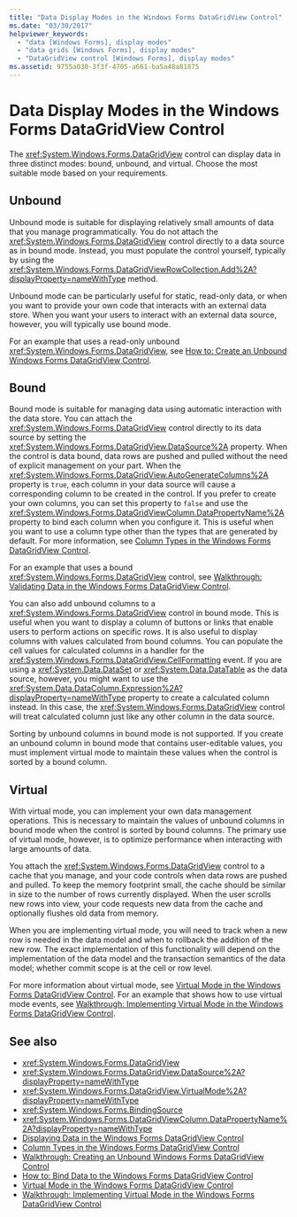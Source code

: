 ```yaml
---
title: "Data Display Modes in the Windows Forms DataGridView Control"
ms.date: "03/30/2017"
helpviewer_keywords: 
  - "data [Windows Forms], display modes"
  - "data grids [Windows Forms], display modes"
  - "DataGridView control [Windows Forms], display modes"
ms.assetid: 9755a030-3f3f-4705-a661-ba5a48a81875
---
```

# Data Display Modes in the Windows Forms DataGridView Control
The <xref:System.Windows.Forms.DataGridView> control can display data in three distinct modes: bound, unbound, and virtual. Choose the most suitable mode based on your requirements.  
  
## Unbound  
 Unbound mode is suitable for displaying relatively small amounts of data that you manage programmatically. You do not attach the <xref:System.Windows.Forms.DataGridView> control directly to a data source as in bound mode. Instead, you must populate the control yourself, typically by using the <xref:System.Windows.Forms.DataGridViewRowCollection.Add%2A?displayProperty=nameWithType> method.  
  
 Unbound mode can be particularly useful for static, read-only data, or when you want to provide your own code that interacts with an external data store. When you want your users to interact with an external data source, however, you will typically use bound mode.  
  
 For an example that uses a read-only unbound <xref:System.Windows.Forms.DataGridView>, see [How to: Create an Unbound Windows Forms DataGridView Control](how-to-create-an-unbound-windows-forms-datagridview-control.md).  
  
## Bound  
 Bound mode is suitable for managing data using automatic interaction with the data store. You can attach the <xref:System.Windows.Forms.DataGridView> control directly to its data source by setting the <xref:System.Windows.Forms.DataGridView.DataSource%2A> property. When the control is data bound, data rows are pushed and pulled without the need of explicit management on your part. When the <xref:System.Windows.Forms.DataGridView.AutoGenerateColumns%2A> property is `true`, each column in your data source will cause a corresponding column to be created in the control. If you prefer to create your own columns, you can set this property to `false` and use the <xref:System.Windows.Forms.DataGridViewColumn.DataPropertyName%2A> property to bind each column when you configure it. This is useful when you want to use a column type other than the types that are generated by default. For more information, see [Column Types in the Windows Forms DataGridView Control](column-types-in-the-windows-forms-datagridview-control.md).  
  
 For an example that uses a bound <xref:System.Windows.Forms.DataGridView> control, see [Walkthrough: Validating Data in the Windows Forms DataGridView Control](walkthrough-validating-data-in-the-windows-forms-datagridview-control.md).  
  
 You can also add unbound columns to a <xref:System.Windows.Forms.DataGridView> control in bound mode. This is useful when you want to display a column of buttons or links that enable users to perform actions on specific rows. It is also useful to display columns with values calculated from bound columns. You can populate the cell values for calculated columns in a handler for the <xref:System.Windows.Forms.DataGridView.CellFormatting> event. If you are using a <xref:System.Data.DataSet> or <xref:System.Data.DataTable> as the data source, however, you might want to use the <xref:System.Data.DataColumn.Expression%2A?displayProperty=nameWithType> property to create a calculated column instead. In this case, the <xref:System.Windows.Forms.DataGridView> control will treat calculated column just like any other column in the data source.  
  
 Sorting by unbound columns in bound mode is not supported. If you create an unbound column in bound mode that contains user-editable values, you must implement virtual mode to maintain these values when the control is sorted by a bound column.  
  
## Virtual  
 With virtual mode, you can implement your own data management operations. This is necessary to maintain the values of unbound columns in bound mode when the control is sorted by bound columns. The primary use of virtual mode, however, is to optimize performance when interacting with large amounts of data.  
  
 You attach the <xref:System.Windows.Forms.DataGridView> control to a cache that you manage, and your code controls when data rows are pushed and pulled. To keep the memory footprint small, the cache should be similar in size to the number of rows currently displayed. When the user scrolls new rows into view, your code requests new data from the cache and optionally flushes old data from memory.  
  
 When you are implementing virtual mode, you will need to track when a new row is needed in the data model and when to rollback the addition of the new row. The exact implementation of this functionality will depend on the implementation of the data model and the transaction semantics of the data model; whether commit scope is at the cell or row level.  
  
 For more information about virtual mode, see [Virtual Mode in the Windows Forms DataGridView Control](virtual-mode-in-the-windows-forms-datagridview-control.md). For an example that shows how to use virtual mode events, see [Walkthrough: Implementing Virtual Mode in the Windows Forms DataGridView Control](implementing-virtual-mode-wf-datagridview-control.md).  
  
## See also

- <xref:System.Windows.Forms.DataGridView>
- <xref:System.Windows.Forms.DataGridView.DataSource%2A?displayProperty=nameWithType>
- <xref:System.Windows.Forms.DataGridView.VirtualMode%2A?displayProperty=nameWithType>
- <xref:System.Windows.Forms.BindingSource>
- <xref:System.Windows.Forms.DataGridViewColumn.DataPropertyName%2A?displayProperty=nameWithType>
- [Displaying Data in the Windows Forms DataGridView Control](displaying-data-in-the-windows-forms-datagridview-control.md)
- [Column Types in the Windows Forms DataGridView Control](column-types-in-the-windows-forms-datagridview-control.md)
- [Walkthrough: Creating an Unbound Windows Forms DataGridView Control](walkthrough-creating-an-unbound-windows-forms-datagridview-control.md)
- [How to: Bind Data to the Windows Forms DataGridView Control](how-to-bind-data-to-the-windows-forms-datagridview-control.md)
- [Virtual Mode in the Windows Forms DataGridView Control](virtual-mode-in-the-windows-forms-datagridview-control.md)
- [Walkthrough: Implementing Virtual Mode in the Windows Forms DataGridView Control](implementing-virtual-mode-wf-datagridview-control.md)
